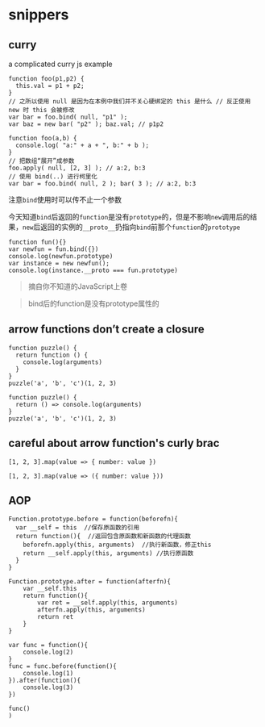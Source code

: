 # snippers

## curry
a complicated curry js example

```
function foo(p1,p2) { 
  this.val = p1 + p2;
}
// 之所以使用 null 是因为在本例中我们并不关心硬绑定的 this 是什么 // 反正使用 new 时 this 会被修改
var bar = foo.bind( null, "p1" );
var baz = new bar( "p2" ); baz.val; // p1p2
```

```
function foo(a,b) {
  console.log( "a:" + a + ", b:" + b );
}
// 把数组“展开”成参数
foo.apply( null, [2, 3] ); // a:2, b:3
// 使用 bind(..) 进行柯里化
var bar = foo.bind( null, 2 ); bar( 3 ); // a:2, b:3
```


注意`bind`使用时可以传不止一个参数

今天知道`bind`后返回的`function`是没有`prototype`的，但是不影响`new`调用后的结果，`new`后返回的实例的`__proto__`扔指向`bind`前那个`function`的`prototype`

```
function fun(){}
var newfun = fun.bind({})
console.log(newfun.prototype)
var instance = new newfun();
console.log(instance.__proto === fun.prototype)
```

> 摘自你不知道的JavaScript上卷

> bind后的function是没有prototype属性的

## arrow functions don’t create a closure
```
function puzzle() {
  return function () {
    console.log(arguments)
  }
}
puzzle('a', 'b', 'c')(1, 2, 3)
```

```
function puzzle() {
  return () => console.log(arguments)
}
puzzle('a', 'b', 'c')(1, 2, 3)
```

## careful about arrow function's curly brac
```
[1, 2, 3].map(value => { number: value })
```
```
[1, 2, 3].map(value => ({ number: value }))
```

## AOP
```
Function.prototype.before = function(beforefn){
  var __self = this  //保存原函数的引用
  return function(){  //返回包含原函数和新函数的代理函数
    beforefn.apply(this, arguments)  //执行新函数，修正this
    return __self.apply(this, arguments) //执行原函数
  }
}

Function.prototype.after = function(afterfn){
    var __self.this
    return function(){
        var ret = __self.apply(this, arguments)
        afterfn.apply(this, arguments)
        return ret
    }
}

var func = function(){
    console.log(2)
}
func = func.before(function(){
    console.log(1)
}).after(function(){
    console.log(3)
})

func()
)
```

